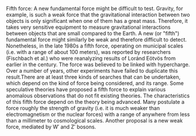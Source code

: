 Fifth force: A new fundamental force might be difficult to test. Gravity, for example, is such a weak force that the gravitational interaction between two objects is only significant when one of them has a great mass. Therefore, it takes very sensitive equipment to measure gravitational interactions between objects that are small compared to the Earth. A new (or "fifth") fundamental force might similarly be weak and therefore difficult to detect. Nonetheless, in the late 1980s a fifth force, operating on municipal scales (i.e. with a range of about 100 meters), was reported by researchers (Fischbach et al.) who were reanalyzing results of Loránd Eötvös from earlier in the century. The force was believed to be linked with hypercharge. Over a number of years, other experiments have failed to duplicate this result.There are at least three kinds of searches that can be undertaken, which depend on the kind of force being considered, and its range. Some speculative theories have proposed a fifth force to explain various anomalous observations that do not fit existing theories.  The characteristics of this fifth force depend on the theory being advanced. Many postulate a force roughly the strength of gravity (i.e. it is much weaker than electromagnetism or the nuclear forces) with a range of anywhere from less than a millimeter to cosmological scales. Another proposal is a new weak force, mediated by W′ and Z′ bosons.

